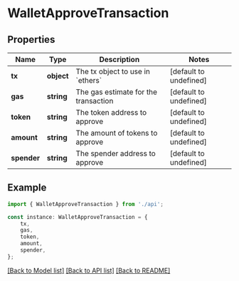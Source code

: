 # WalletApproveTransaction


## Properties

Name | Type | Description | Notes
------------ | ------------- | ------------- | -------------
**tx** | **object** | The tx object to use in &#x60;ethers&#x60; | [default to undefined]
**gas** | **string** | The gas estimate for the transaction | [default to undefined]
**token** | **string** | The token address to approve | [default to undefined]
**amount** | **string** | The amount of tokens to approve | [default to undefined]
**spender** | **string** | The spender address to approve | [default to undefined]

## Example

```typescript
import { WalletApproveTransaction } from './api';

const instance: WalletApproveTransaction = {
    tx,
    gas,
    token,
    amount,
    spender,
};
```

[[Back to Model list]](../README.md#documentation-for-models) [[Back to API list]](../README.md#documentation-for-api-endpoints) [[Back to README]](../README.md)
